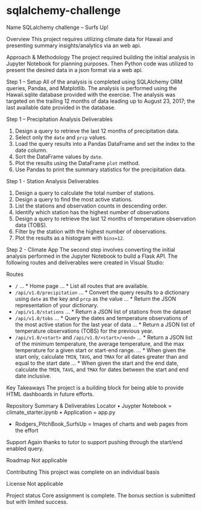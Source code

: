 # sqlalchemy-challenge
Name
SQLalchemy challenge – Surfs Up!

Overview
This project requires utilizing climate data for Hawaii and presenting summary insights/analytics via an web api. 

Approach & Methodology
The project required building the initial analysis in Jupyter Notebook for planning purposes. Then Python code was utilized to present the desired data in a json format via a web api. 

Step 1 – Setup
All of the analysis is completed using SQLAlchemy ORM queries, Pandas, and Matplotlib. The analysis is performed using the Hawaii.sqlite database provided with the exercise. The analysis was targeted on the trailing 12 months of data leading up to August 23, 2017; the last available date provided in the database. 

Step 1 – Precipitation Analysis Deliverables
1.	Design a query to retrieve the last 12 months of precipitation data.
2.	Select only the `date` and `prcp` values.
3.	Load the query results into a Pandas DataFrame and set the index to the date column.
4.	Sort the DataFrame values by `date`.
5.	Plot the results using the DataFrame `plot` method.
6.	Use Pandas to print the summary statistics for the precipitation data.

Step 1 - Station Analysis Deliverables
1.	Design a query to calculate the total number of stations.
2.	Design a query to find the most active stations.
3.	List the stations and observation counts in descending order.
4.	Identify which station has the highest number of observations
5.	Design a query to retrieve the last 12 months of temperature observation data (TOBS).
6.	Filter by the station with the highest number of observations.
7.	Plot the results as a histogram with `bins=12`.

Step 2 - Climate App
The second step involves converting the initial analysis performed in the Jupyter Notebook to build a Flask API. The following routes and deliverables were created in Visual Studio:

Routes
* `/` …   * Home page …  * List all routes that are available.
* `/api/v1.0/precipitation` …  * Convert the query results to a dictionary using `date` as the key and `prcp` as the value …  * Return the JSON representation of your dictionary.
* `/api/v1.0/stations` …  * Return a JSON list of stations from the dataset
* `/api/v1.0/tobs` … * Query the dates and temperature observations of the most active station for the last year of data … * Return a JSON list of temperature observations (TOBS) for the previous year.
* `/api/v1.0/<start>` and `/api/v1.0/<start>/<end>` …  * Return a JSON list of the minimum temperature, the average temperature, and the max temperature for a given start or start-end range. … * When given the start only, calculate `TMIN`, `TAVG`, and `TMAX` for all dates greater than and equal to the start date … * When given the start and the end date, calculate the `TMIN`, `TAVG`, and `TMAX` for dates between the start and end date inclusive.

Key Takeaways
The project is a building block for being able to provide HTML dashboards in future efforts. 

Repository Summary & Deliverables Locator
•	Juypter Notebook = climate_starter.ipynb
•	Application = app.py
- Rodgers_PitchBook_SurfsUp = Images of charts and web pages from the effort

Support
Again thanks to tutor to support pushing through the start/end enabled query. 

Roadmap
Not applicable

Contributing
This project was complete on an individual basis

License
Not applicable

Project status
Core assignment is complete. The bonus section is submitted but with limited success. 
